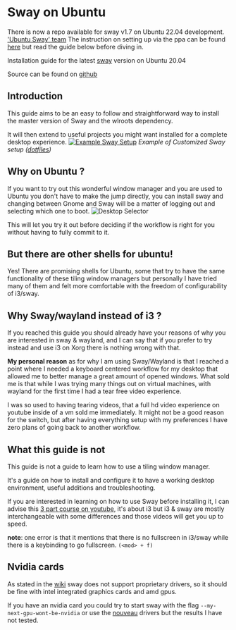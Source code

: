 # Sway on Ubuntu

There is now a repo available for sway v1.7 on Ubuntu 22.04 development. ['Ubuntu Sway' team](https://launchpad.net/~ubuntu-sway/+archive/ubuntu/stable)
The instruction on setting up via the ppa can be found [here](img/ppa_sway-on-ubuntu.md) but read the guide below before diving in.

Installation guide for the latest [sway](https://swaywm.org) version on Ubuntu 20.04

Source can be found on [github](https://github.com/Llandy3d/sway-on-ubuntu)

## Introduction

This guide aims to be an easy to follow and straightforward way to install the master version of Sway and the wlroots dependency.

It will then extend to useful projects you might want installed for a complete desktop experience.
[![Example Sway Setup](img/example-working-on-docs.png)](img/example-working-on-docs.png)
*Example of Customized Sway setup ([dotfiles](https://github.com/Llandy3d/dotfiles))*

## Why on Ubuntu ?

If you want to try out this wonderful window manager and you are used to Ubuntu you don't have to make the jump directly, you can install sway and changing between Gnome and Sway will be a matter of logging out and selecting which one to boot. 
![Desktop Selector](img/desktop-selector.png)

This will let you try it out before deciding if the workflow is right for you without having to fully commit to it.

## But there are other shells for ubuntu!

Yes! There are promising shells for Ubuntu, some that try to have the same functionality of these tiling window managers but personally I have tried many of them and felt more comfortable with the freedom of configurability of i3/sway.

## Why Sway/wayland instead of i3 ?

If you reached this guide you should already have your reasons of why you are interested in sway & wayland, and I can say that if you prefer to try instead and use i3 on Xorg there is nothing wrong with that.

**My personal reason** as for why I am using Sway/Wayland is that I reached a point where I needed a keyboard centered workflow for my desktop that allowed me to better manage a great amount of opened windows. What sold me is that while I was trying many things out on virtual machines, with wayland for the first time I had a tear free video experience.

I was so used to having tearing videos, that a full hd video experience on youtube inside of a vm sold me immediately. It might not be a good reason for the switch, but after having everything setup with my preferences I have zero plans of going back to another workflow.

## What this guide is not

This guide is not a guide to learn how to use a tiling window manager.

It's a guide on how to install and configure it to have a working desktop environment, useful additions and troubleshooting.

If you are interested in learning on how to use Sway before installing it, I can advise this [3 part course on youtube](https://www.youtube.com/watch?v=j1I63wGcvU4), it's about i3 but i3 & sway are mostly interchangeable with some differences and those videos will get you up to speed. 

**note**: one error is that it mentions that there is no fullscreen in i3/sway while there is a keybinding to go fullscreen. `(<mod> + f)`

## Nvidia cards

As stated in the [wiki](https://github.com/swaywm/sway/wiki) sway does not support proprietary drivers, so it should be fine with intel integrated graphics cards and amd gpus.

If you have an nvidia card you could try to start sway with the flag `--my-next-gpu-wont-be-nvidia` or use the [nouveau](https://nouveau.freedesktop.org/) drivers but the results I have not tested.
